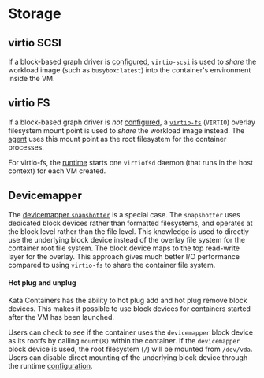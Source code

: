 # Storage

## virtio SCSI

If a block-based graph driver is [configured](README.md#configuration),
`virtio-scsi` is used to _share_ the workload image (such as
`busybox:latest`) into the container's environment inside the VM.

## virtio FS

If a block-based graph driver is _not_ [configured](README.md#configuration), a
[`virtio-fs`](https://virtio-fs.gitlab.io) (`VIRTIO`) overlay
filesystem mount point is used to _share_ the workload image instead. The
[agent](README.md#agent) uses this mount point as the root filesystem for the
container processes.

For virtio-fs, the [runtime](README.md#runtime) starts one `virtiofsd` daemon
(that runs in the host context) for each VM created.

## Devicemapper

The
[devicemapper `snapshotter`](https://github.com/containerd/containerd/tree/master/snapshots/devmapper)
is a special case. The `snapshotter` uses dedicated block devices
rather than formatted filesystems, and operates at the block level
rather than the file level. This knowledge is used to directly use the
underlying block device instead of the overlay file system for the
container root file system. The block device maps to the top
read-write layer for the overlay. This approach gives much better I/O
performance compared to using `virtio-fs` to share the container file
system.

#### Hot plug and unplug

Kata Containers has the ability to hot plug add and hot plug remove
block devices. This makes it possible to use block devices for
containers started after the VM has been launched.

Users can check to see if the container uses the `devicemapper` block
device as its rootfs by calling `mount(8)` within the container. If
the `devicemapper` block device is used, the root filesystem (`/`)
will be mounted from `/dev/vda`. Users can disable direct mounting of
the underlying block device through the runtime
[configuration](README.md#configuration).
